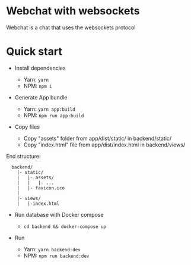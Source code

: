 # Webchat with websockets
Webchat is a chat that uses the websockets protocol

# Quick start
* Install dependencies
  * Yarn: ```yarn```
  * NPM: ```npm i```

* Generate App bundle
  * Yarn: ```yarn app:build```
  * NPM: ```npm run app:build```

* Copy files
  * Copy "assets" folder from app/dist/static/ in backend/static/
  * Copy "index.html" file from app/dist/index.html in backend/views/

End structure:
```
  backend/
    |- static/ 
    |   |- assets/
    |   |   |- ...
    |   |- favicon.ico
    |
    |- views/
    |   |-index.html
```

* Run database with Docker compose
  * ```cd backend && docker-compose up```

* Run 
  * Yarn: ```yarn backend:dev```
  * NPM: ```npm run backend:dev```